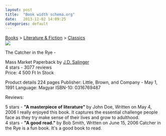 ```yaml
---
layout: post
title:  "Book width schema.org"
date:   2013-12-02 14:09:25
categories: default
---
```

<div itemscope itemtype="http://schema.org/WebPage">

<div itemprop="breadcrumb">
  <a href="category/books.html"  itemprop="url">Books</a> >
  <a href="category/books-literature.html"  itemprop="url">Literature & Fiction</a> >
  <a href="category/books-classics">Classics</a>
</div>

<div itemscope itemtype="http://schema.org/Book">

<img itemprop="image" src="http://lorempixel.com/100/200" />
  <meta itemprop="thumbnailUrl" content="http://lorempixel.com/50/100" />

<span itemprop="name">The Catcher in the Rye</span> -
 <link itemprop="bookFormat" href="http://schema.org/Paperback">Mass Market Paperback
by <a itemprop="author" href="/author/jd_salinger.html">J.D. Salinger</a>

<div itemprop="aggregateRating" itemscope itemtype="http://schema.org/AggregateRating">
  <span itemprop="ratingValue">4</span> stars -
  <span itemprop="reviewCount">3077</span> reviews
</div>

<div itemprop="offers" itemscope itemtype="http://schema.org/Offer">
  Price: <span itemprop="price">4 500 Ft</span>
  <meta itemprop="priceCurrency" content="HUF" />
  <link itemprop="availability" href="http://schema.org/InStock">In Stock
</div>

Product details
<span itemprop="numberOfPages">224</span> pages
Publisher: <span itemprop="publisher">Little, Brown, and Company</span> -
 <meta itemprop="datePublished" content="1991-05-01">May 1, 1991
Language: <span itemprop="inLanguage">Magyar</span>
ISBN-10: <span itemprop="isbn">0316769487</span>

Reviews:

<div itemprop="review" itemscope itemtype="http://schema.org/Review">
  <span itemprop="reviewRating">5</span> stars -
  <b>"<span itemprop="name">A masterpiece of literature</span>" </b>
  by <span itemprop="author">John Doe</span>,
  Written on <meta itemprop="datePublished" content="2006-05-04">May 4, 2006
  <span itemprop="reviewBody">I really enjoyed this book. It captures the essential
  challenge people face as they try make sense of their lives and grow to adulthood.</span>
</div>

<div itemprop="review" itemscope itemtype="http://schema.org/Review">
  <span itemprop="reviewRating">4</span> stars -
  <b>"<span itemprop="name">A good read.</span>" </b>
  by <span itemprop="author">Bob Smith</span>,
  Written on <meta itemprop="datePublished" content="2006-06-15">June 15, 2006
  <span itemprop="reviewBody">Catcher in the Rye is a fun book. It's a good book to read.</span>
</div>

</div>
</div>
